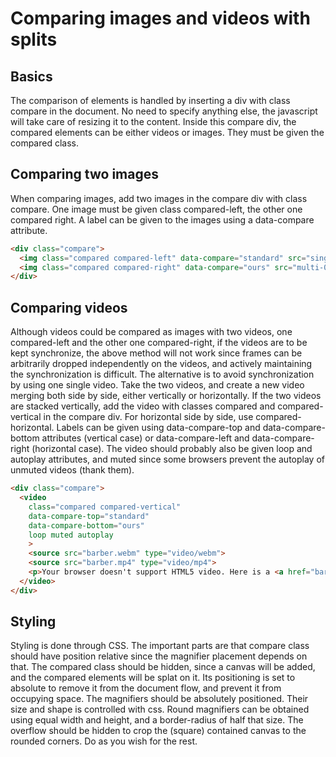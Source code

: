 # Comparing images and videos with splits

## Basics

The comparison of elements is handled by inserting a div with class
compare in the document. No need to specify anything else, the javascript
will take care of resizing it to the content. Inside this compare div, the
compared elements can be either videos or images. They must be given the
compared class.

## Comparing two images

When comparing images, add two images in the compare div with class
compare. One image must be given class compared-left, the other one
compared right. A label can be given to the images using a data-compare
attribute.

```html
<div class="compare">
  <img class="compared compared-left" data-compare="standard" src="single-012.png"/>
  <img class="compared compared-right" data-compare="ours" src="multi-012.png"/>
</div>
```

## Comparing videos

Although videos could be compared as images with two videos, one
compared-left and the other one compared-right, if the videos are to be
kept synchronize, the above method will not work since frames can be
arbitrarily dropped independently on the videos, and actively maintaining
the synchronization is difficult. The alternative is to avoid
synchronization by using one single video.  Take the two videos, and
create a new video merging both side by side, either vertically or
horizontally.  If the two videos are stacked vertically, add the video
with classes compared and compared-vertical in the compare div. For
horizontal side by side, use compared-horizontal.  Labels can be given
using data-compare-top and data-compare-bottom attributes (vertical case)
or data-compare-left and data-compare-right (horizontal case). The video
should probably also be given loop and autoplay attributes, and muted
since some browsers prevent the autoplay of unmuted videos (thank them).

```html
<div class="compare">
  <video 
    class="compared compared-vertical" 
    data-compare-top="standard"
    data-compare-bottom="ours"
    loop muted autoplay
    >
    <source src="barber.webm" type="video/webm">
    <source src="barber.mp4" type="video/mp4">
    <p>Your browser doesn't support HTML5 video. Here is a <a href="barber.mp4">link to the video</a> instead.</p>
  </video>
</div>
```

## Styling

Styling is done through CSS. The important parts are that compare class
should have position relative since the magnifier placement depends on
that. The compared class should be hidden, since a canvas will be added,
and the compared elements will be splat on it. Its positioning is set to
absolute to remove it from the document flow, and prevent it from
occupying space. The magnifiers should be absolutely positioned. Their
size and shape is controlled with css. Round magnifiers can be obtained
using equal width and height, and a border-radius of half that size. The
overflow should be hidden to crop the (square) contained canvas to the
rounded corners. Do as you wish for the rest.
